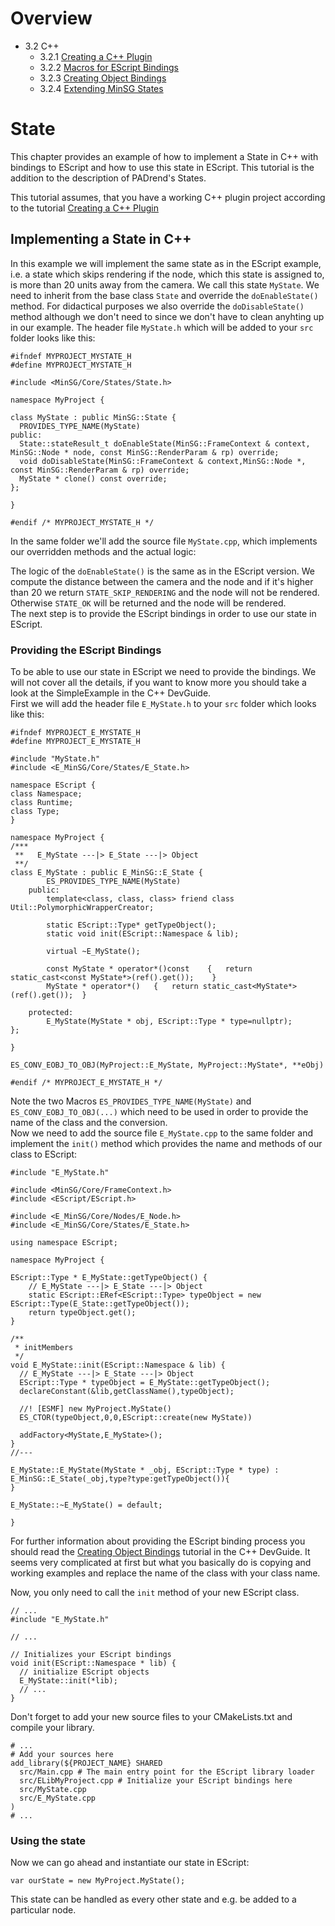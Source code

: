 <!------------------------------------------------------------------------------------------------
This work is licensed under the Creative Commons Attribution-ShareAlike 4.0 International License.
 To view a copy of this license, visit http://creativecommons.org/licenses/by-sa/4.0/.
 Author: Stanislaw Eppinger (eppinger@mail.uni-paderborn.de)
 PADrend Version 1.0.0
------------------------------------------------------------------------------------------------->
<!---BEGINN_INDEXSECTION--->
<!---Automaticly generated section. Do not edit!!!--->
# Overview
* 3.2 C++
    * 3.2.1 [Creating a C++ Plugin](../../../3_Development_Guide/2_C++/1_Creating_a_C++_Plugin/Creating_a_C++_Plugin.md)
    * 3.2.2 [Macros for EScript Bindings](../../../3_Development_Guide/2_C++/2_Macros_for_EScript_Bindings.md)
    * 3.2.3 [Creating Object Bindings](../../../3_Development_Guide/2_C++/3_Creating_Object_Bindings/Creating_Object_Bindings.md)
    * 3.2.4 [Extending MinSG States](../../../3_Development_Guide/2_C++/4_Extending_MinSG_States/Extending_MinSG_States.md)
<!---END_INDEXSECTION--->

# State

This chapter provides an example of how to implement a State in C++ with bindings to EScript and how to use this state in EScript. This tutorial is the addition to the description of PADrend's States. 

This tutorial assumes, that you have a working C++ plugin project according to the tutorial [Creating a C++ Plugin](../../../3_Development_Guide/2_C++/1_Creating_a_C++_Plugin/Creating_a_C++_Plugin.md)

## Implementing a State in C++

In this example we will implement the same state as in the EScript example, i.e. a state which skips rendering if the node, which this state is assigned to, is more than 20 units away from the camera. We call this state `MyState`. We need to inherit from the base class `State` and override the `doEnableState()` method. For didactical purposes we also override the `doDisableState()` method although we don't need to since we don't have to clean anyhting up in our example. The header file `MyState.h` which will be added to your `src` folder looks like this: 

<!---INCLUDE src=files/MyState.h, start=7, end=24--->
<!---BEGINN_CODESECTION--->
<!---Automaticly generated section. Do not edit!!!--->
    #ifndef MYPROJECT_MYSTATE_H
    #define MYPROJECT_MYSTATE_H
    
    #include <MinSG/Core/States/State.h>
    
    namespace MyProject {
    
    class MyState : public MinSG::State {
      PROVIDES_TYPE_NAME(MyState)
    public:
      State::stateResult_t doEnableState(MinSG::FrameContext & context, MinSG::Node * node, const MinSG::RenderParam & rp) override;
      void doDisableState(MinSG::FrameContext & context,MinSG::Node *, const MinSG::RenderParam & rp) override;
      MyState * clone() const override;
    };
    
    }
    
    #endif /* MYPROJECT_MYSTATE_H */
<!---END_CODESECTION--->

In the same folder we'll add the source file `MyState.cpp`, which implements our overridden methods and the actual logic:

<!---INCLUDE src=MinSG/NodeStates/State/MyState.cpp, start=7, end=32--->

The logic of the `doEnableState()` is the same as in the EScript version. We compute the distance between the camera and the node and if it's higher than 20 we return `STATE_SKIP_RENDERING` and the node will not be rendered. Otherwise `STATE_OK` will be returned and the node will be rendered.  
The next step is to provide the EScript bindings in order to use our state in EScript.

### Providing the EScript Bindings

To be able to use our state in EScript we need to provide the bindings. We will not cover all the details, if you want to know more you should take a look at the SimpleExample in the C++ DevGuide.  
First we will add the header file `E_MyState.h` to your `src` folder which looks like this: 

<!---INCLUDE src=files/E_MyState.h, start=7, end=44--->
<!---BEGINN_CODESECTION--->
<!---Automaticly generated section. Do not edit!!!--->
    #ifndef MYPROJECT_E_MYSTATE_H
    #define MYPROJECT_E_MYSTATE_H
    
    #include "MyState.h"
    #include <E_MinSG/Core/States/E_State.h>
    
    namespace EScript {
    class Namespace;
    class Runtime;
    class Type;
    }
    
    namespace MyProject {
    /***
     **   E_MyState ---|> E_State ---|> Object
     **/
    class E_MyState : public E_MinSG::E_State {
            ES_PROVIDES_TYPE_NAME(MyState)
        public:
            template<class, class, class> friend class Util::PolymorphicWrapperCreator;
    
            static EScript::Type* getTypeObject();
            static void init(EScript::Namespace & lib);
    
            virtual ~E_MyState();
    
            const MyState * operator*()const	{	return static_cast<const MyState*>(ref().get());	}
            MyState * operator*()	{	return static_cast<MyState*>(ref().get());	}
    
        protected:
            E_MyState(MyState * obj, EScript::Type * type=nullptr);
    };
    
    }
    
    ES_CONV_EOBJ_TO_OBJ(MyProject::E_MyState, MyProject::MyState*, **eObj)
    
    #endif /* MYPROJECT_E_MYSTATE_H */
<!---END_CODESECTION--->

Note the two Macros `ES_PROVIDES_TYPE_NAME(MyState)` and `ES_CONV_EOBJ_TO_OBJ(...)` which need to be used in order to provide the name of the class and the conversion.  
Now we need to add the source file `E_MyState.cpp` to the same folder and implement the `init()` method which provides the name and methods of our class to EScript:

<!---INCLUDE src=files/E_MyState.cpp, start=7, end=45--->
<!---BEGINN_CODESECTION--->
<!---Automaticly generated section. Do not edit!!!--->
    #include "E_MyState.h"
    
    #include <MinSG/Core/FrameContext.h>
    #include <EScript/EScript.h>
    
    #include <E_MinSG/Core/Nodes/E_Node.h>
    #include <E_MinSG/Core/States/E_State.h>
    
    using namespace EScript;
    
    namespace MyProject {
      
    EScript::Type * E_MyState::getTypeObject() {
        // E_MyState ---|> E_State ---|> Object
        static EScript::ERef<EScript::Type> typeObject = new EScript::Type(E_State::getTypeObject());
        return typeObject.get();
    }
    
    /**
     * initMembers
     */
    void E_MyState::init(EScript::Namespace & lib) {
      // E_MyState ---|> E_State ---|> Object
      EScript::Type * typeObject = E_MyState::getTypeObject();
      declareConstant(&lib,getClassName(),typeObject);
      
      //! [ESMF] new MyProject.MyState()
      ES_CTOR(typeObject,0,0,EScript::create(new MyState))
    
      addFactory<MyState,E_MyState>();
    }
    //---
    
    E_MyState::E_MyState(MyState * _obj, EScript::Type * type) : E_MinSG::E_State(_obj,type?type:getTypeObject()){
    }
    
    E_MyState::~E_MyState() = default;
    
    }
<!---END_CODESECTION--->

For further information about providing the EScript binding process you should read the [Creating Object Bindings](../../../3_Development_Guide/2_C++/3_Creating_Object_Bindings/Creating_Object_Bindings.md) tutorial in the C++ DevGuide. It seems very complicated at first but what you basically do is copying and working examples and replace the name of the class with your class name.

Now, you only need to call the `init` method of your new EScript class. 
```
// ...
#include "E_MyState.h"

// ...

// Initializes your EScript bindings
void init(EScript::Namespace * lib) {
  // initialize EScript objects	
  E_MyState::init(*lib);
  // ...
}
```

Don't forget to add your new source files to your CMakeLists.txt and compile your library.
```
# ...
# Add your sources here
add_library(${PROJECT_NAME} SHARED 
  src/Main.cpp # The main entry point for the EScript library loader
  src/ELibMyProject.cpp # Initialize your EScript bindings here
  src/MyState.cpp
  src/E_MyState.cpp
)
# ...
```

### Using the state

Now we can go ahead and instantiate our state in EScript:

```
var ourState = new MyProject.MyState();
```

This state can be handled as every other state and e.g. be added to a particular node.


